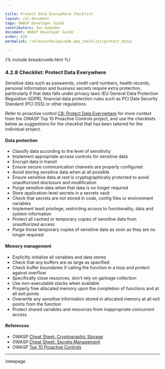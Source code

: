 ```yaml
---

title: Protect Data Everywhere Checklist
layout: col-document
tags: OWASP Developer Guide
contributors: Jon Gadsden
document: OWASP Developer Guide
order: 628
permalink: /release/design/web_app_checklist/protect_data/

---
```


{% include breadcrumb.html %}

### 4.2.8 Checklist: Protect Data Everywhere

Sensitive data such as passwords, credit card numbers, health records, personal information and business secrets
require extra protection, particularly if that data falls under privacy laws (EU General Data Protection Regulation GDPR),
financial data protection rules such as PCI Data Security Standard (PCI DSS) or other regulations.

Refer to proactive control [C8: Protect Data Everywhere][control8]
for more context from the OWASP Top 10 Proactive Controls project,
and use the checklists below as suggestions for the checklist that has been tailored for the individual project.

#### Data protection

* Classify data according to the level of sensitivity
* Implement appropriate access controls for sensitive data
* Encrypt data in transit
* Ensure secure communication channels are properly configured
* Avoid storing sensitive data when at all possible
* Ensure sensitive data at rest is cryptographically protected to avoid unauthorized disclosure and modification
* Purge sensitive data when that data is no longer required
* Store application-level secrets in a secrets vault
* Check that secrets are not stored in code, config files or environment variables
* Implement least privilege, restricting access to functionality, data and system information
* Protect all cached or temporary copies of sensitive data from unauthorized access
* Purge those temporary copies of sensitive data as soon as they are no longer required

#### Memory management

* Explicitly initialize all variables and data stores
* Check that any buffers are as large as specified
* Check buffer boundaries if calling the function in a loop and protect against overflow
* Specifically close resources, don't rely on garbage collection
* Use non-executable stacks when available
* Properly free allocated memory upon the completion of functions and at all exit points
* Overwrite any sensitive information stored in allocated memory at all exit points from the function
* Protect shared variables and resources from inappropriate concurrent access

#### References

* OWASP [Cheat Sheet: Cryptographic Storage][cscs]
* OWASP [Cheat Sheet: Secrets Management][cssm]
* OWASP [Top 10 Proactive Controls][proactive10]

----

[control8]: https://owasp.org/www-project-proactive-controls/v3/en/c8-protect-data-everywhere
[cscs]: https://cheatsheetseries.owasp.org/cheatsheets/Cryptographic_Storage_Cheat_Sheet.html
[cssm]: https://cheatsheetseries.owasp.org/cheatsheets/Secrets_Management_Cheat_Sheet.html
[proactive10]: https://owasp.org/www-project-proactive-controls/

\newpage
